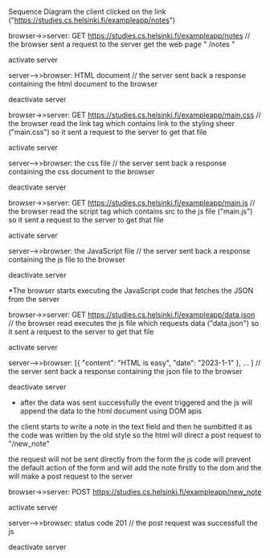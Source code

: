 Sequence Diagram
  the client clicked on the link ("https://studies.cs.helsinki.fi/exampleapp/notes")
  
  browser->>server: GET https://studies.cs.helsinki.fi/exampleapp/notes
    // the browser sent a request to the server get the web page " /notes " 
    
  activate server
  
  server-->>browser: HTML document
    // the server sent back a response containing the html document to the browser
    
  deactivate server

  browser->>server: GET https://studies.cs.helsinki.fi/exampleapp/main.css
    // the browser read the link tag which contains link to the styling sheer ("main.css") so it sent a request to the server to get that file
    
  activate server
  
  server-->>browser: the css file
    // the server sent back a response containing the css document to the browser
    
  deactivate server

  browser->>server: GET https://studies.cs.helsinki.fi/exampleapp/main.js
      // the browser read the script tag which contains src to the js file ("main.js") so it sent a request to the server to get that file
  
  activate server
  
  server-->>browser: the JavaScript file
      // the server sent back a response containing the js file to the browser
  
  deactivate server

  *The browser starts executing the JavaScript code that fetches the JSON from the server

  browser->>server: GET https://studies.cs.helsinki.fi/exampleapp/data.json
        // the browser read executes the js file  which requests data ("data.json") so it sent a request to the server to get that file
  
  activate server
  
  server-->>browser: [{ "content": "HTML is easy", "date": "2023-1-1" }, ... ]
    // the server sent back a response containing the json file to the browser
  
  deactivate server
  * after the data was sent successfully the event triggered and the js will append the data to the html document using DOM apis

  the client starts to write a note in the text field and then he sumbitted it as the code was written by the old style so the html will direct a post request to "/new_note"

  the request will not be sent directly from the form the js code will prevent the default action of the form and will add the note firstly to the dom and the will make a post request to the server
  
  browser->>server: POST https://studies.cs.helsinki.fi/exampleapp/new_note 
  
  activate server
  
  server-->>browser: status code 201
    // the post request was successfull the js 
  
  deactivate server
